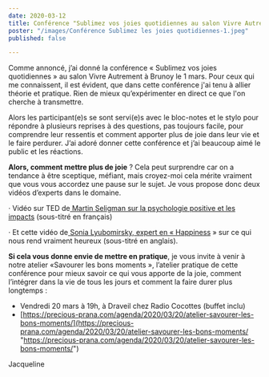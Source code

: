 ```yaml
---
date: 2020-03-12
title: Conférence "Sublimez vos joies quotidiennes au salon Vivre Autrement à Brunoy
poster: "/images/Conférence Sublimez les joies quotidiennes-1.jpeg"
published: false

---
```

Comme annoncé, j’ai donné la conférence « Sublimez vos joies quotidiennes » au salon Vivre Autrement à Brunoy le 1 mars. Pour ceux qui me connaissent, il est évident, que dans cette conférence j'ai tenu à allier théorie et pratique. Rien de mieux qu’expérimenter en direct ce que l'on cherche à transmettre.

Alors les participant(e)s se sont servi(e)s avec le bloc-notes et le stylo pour répondre à plusieurs reprises à des questions, pas toujours facile, pour comprendre leur ressentis et comment apporter plus de joie dans leur vie et le faire perdurer.  J’ai adoré donner cette conférence et j’ai beaucoup aimé le public et les réactions.

**Alors, comment mettre plus de joie** ? Cela peut surprendre car on a tendance à être sceptique, méfiant, mais croyez-moi cela mérite vraiment que vous vous accordez une pause sur le sujet. Je vous propose donc deux vidéos d’experts dans le domaine.

· Vidéo sur TED de[ Martin Seligman sur la psychologie positive et les impacts](https://www.ted.com/talks/martin_seligman_the_new_era_of_positive_psychology?utm_campaign=tedspread&utm_medium=referral&utm_source=tedcomshare) (sous-titré en français)

· Et cette vidéo de[ Sonia Lyubomirsky, expert en « Happiness](https://youtu.be/F7JDbP_x8So ) »  sur ce qui nous rend vraiment heureux (sous-titré en anglais).

**Si cela vous donne envie de mettre en pratique**, je vous invite à venir à notre atelier «Savourer les bons moments », l’atelier pratique de cette conférence pour mieux savoir ce qui vous apporte de la joie, comment l’intégrer dans la vie de tous les jours et comment la faire durer plus longtemps :

* Vendredi 20 mars à 19h, à Draveil chez Radio Cocottes (buffet inclu)
* [https://precious-prana.com/agenda/2020/03/20/atelier-savourer-les-bons-moments/](https://precious-prana.com/agenda/2020/03/20/atelier-savourer-les-bons-moments/ "https://precious-prana.com/agenda/2020/03/20/atelier-savourer-les-bons-moments/")

Jacqueline